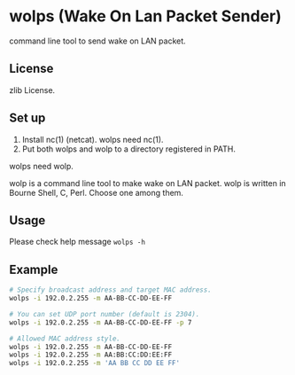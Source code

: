 wolps (Wake On Lan Packet Sender)
=================================

command line tool to send wake on LAN packet.

License
-------

zlib License.

Set up
------

1. Install nc(1) (netcat). wolps need nc(1).
2. Put both wolps and wolp to a directory registered in PATH.

wolps need wolp.

wolp is a command line tool to make wake on LAN packet.
wolp is written in Bourne Shell, C, Perl. Choose one among them.

Usage
-----

Please check help message `wolps -h`

Example
-------

```sh
# Specify broadcast address and target MAC address.
wolps -i 192.0.2.255 -m AA-BB-CC-DD-EE-FF

# You can set UDP port number (default is 2304).
wolps -i 192.0.2.255 -m AA-BB-CC-DD-EE-FF -p 7

# Allowed MAC address style.
wolps -i 192.0.2.255 -m AA-BB-CC-DD-EE-FF
wolps -i 192.0.2.255 -m AA:BB:CC:DD:EE:FF
wolps -i 192.0.2.255 -m 'AA BB CC DD EE FF'
```
